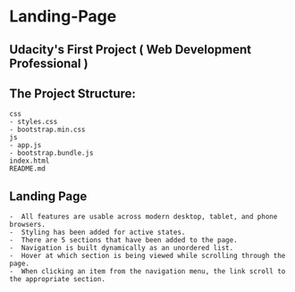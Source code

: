# Landing-Page

## Udacity's First Project ( Web Development Professional )

## The Project Structure:

    css
    - styles.css
    - bootstrap.min.css
    js
    - app.js
    - bootstrap.bundle.js
    index.html
    README.md

## Landing Page

    -  All features are usable across modern desktop, tablet, and phone browsers.
    -  Styling has been added for active states.
    -  There are 5 sections that have been added to the page.
    -  Navigation is built dynamically as an unordered list.
    -  Hover at which section is being viewed while scrolling through the page.
    -  When clicking an item from the navigation menu, the link scroll to the appropriate section.
